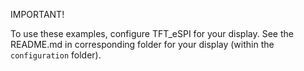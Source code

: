 IMPORTANT!

To use these examples, configure TFT_eSPI for your display. See the README.md in corresponding folder for your display (within the `configuration` folder).

